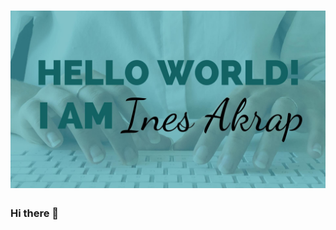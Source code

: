 # [![Ines Header](https://github.com/ines-akrap/ines-akrap/blob/main/assets/ines-codes-banner.jpg)](https://inesakrap.com)


### Hi there 👋

<!--
**ines-akrap/ines-akrap** is a ✨ _special_ ✨ repository because its `README.md` (this file) appears on your GitHub profile.

Here are some ideas to get you started:

- 🔭 I’m currently working on ...
- 🌱 I’m currently learning ...
- 👯 I’m looking to collaborate on ...
- 🤔 I’m looking for help with ...
- 💬 Ask me about ...
- 📫 How to reach me: ...
- 😄 Pronouns: ...
- ⚡ Fun fact: ...
-->
